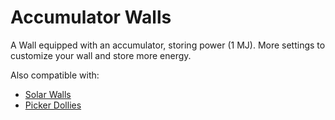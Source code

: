 # **Accumulator Walls**

A Wall equipped with an accumulator, storing power (1 MJ). More settings to customize your wall and store more energy.

Also compatible with:
- [Solar Walls](https://mods.factorio.com/mod/solar-walls)
- [Picker Dollies](https://mods.factorio.com/mod/PickerDollies)